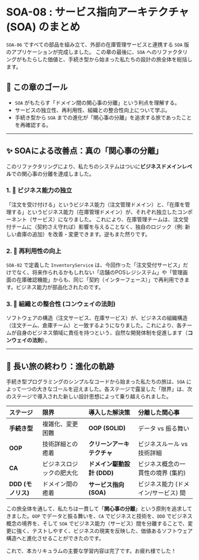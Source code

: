 # SOA-08 : サービス指向アーキテクチャ (SOA) のまとめ

`SOA-06` ですべての部品を組み立て、外部の在庫管理サービスと連携する `SOA` 版のアプリケーションが完成しました。
この章の最後に、`SOA` へのリファクタリングがもたらした価値と、手続き型から始まった私たちの設計の旅全体を総括します。

## 🎯 この章のゴール
* `SOA` がもたらす「ドメイン間の関心事の分離」という利点を理解する。
* サービスの独立性、再利用性、組織との整合性向上について学ぶ。
* 手続き型から `SOA` までの進化が「関心事の分離」を追求する旅であったことを再確認する。

---

## ✨ SOAによる改善点：真の「関心事の分離」
このリファクタリングにより、私たちのシステムはついに**ビジネスドメインレベル**での関心事の分離を達成しました。

### 1. 🏢 ビジネス能力の独立
「注文を受け付ける」というビジネス能力（注文管理ドメイン）と、「在庫を管理する」というビジネス能力（在庫管理ドメイン）が、それぞれ独立したコンポーネント（サービス）になりました。
これにより、在庫管理チームは、注文受付チームに（契約さえ守れば）影響を与えることなく、独自のロジック（例: 新しい倉庫の追加）を改善・変更できます。逆もまた然りです。

### 2. 🧩 再利用性の向上
`SOA-02` で定義した `InventoryService` は、今回作った「注文受付サービス」だけでなく、将来作られるかもしれない「店舗のPOSレジシステム」や「管理画面の在庫確認機能」からも、同じ「契約（インターフェース）」で再利用できます。ビジネス能力が部品化されたのです。

### 3. 👥 組織との整合性 (コンウェイの法則)
ソフトウェアの構造（注文サービス、在庫サービス）が、ビジネスの組織構造（注文チーム、倉庫チーム）と一致するようになりました。これにより、各チームが自身のビジネス領域に責任を持つという、自然な開発体制を促進します（**コンウェイの法則**）。

---

## 🏁 長い旅の終わり：進化の軌跡
手続き型プログラミングのシンプルなコードから始まった私たちの旅は、`SOA` によって一つの大きなゴールを迎えました。各ステージで露呈した「限界」は、次のステージで導入された新しい設計思想によって乗り越えられました。

| ステージ | 限界 | 導入した解決策 | 分離した関心事 |
| :--- | :--- | :--- | :--- |
| **手続き型** | 複雑化、変更困難 | **OOP (SOLID)** | データ vs 振る舞い |
| **OOP** | 技術詳細との癒着 | **クリーンアーキテクチャ** | ビジネスルール vs 技術詳細 |
| **CA** | ビジネスロジックの肥大化 | **ドメイン駆動設計 (DDD)** | ビジネス概念の一貫性の境界 (集約) |
| **DDD (モノリス)** | ドメイン間の癒着 | **サービス指向 (SOA)** | ビジネス能力 (ドメイン/サービス) 間 |

この旅全体を通して、私たちは一貫して「**関心事の分離**」という原則を追求してきました。`OOP` でデータと振る舞いを、`CA` でビジネスと技術を、`DDD` でビジネス概念の境界を、そして `SOA` でビジネス能力（サービス）間を分離することで、変更に強く、テストしやすく、ビジネスの現実を反映した、価値あるソフトウェア構造へと進化させることができたのです。

これで、本カリキュラムの主要な学習内容は完了です。お疲れ様でした！